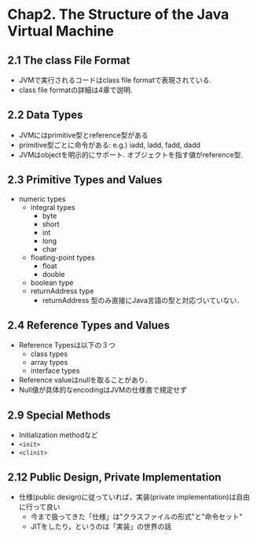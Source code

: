 # Chap2. The Structure of the Java Virtual Machine

## 2.1 The class File Format
* JVMで実行されるコードはclass file formatで表現されている.
* class file formatの詳細は4章で説明.

## 2.2 Data Types
* JVMにはprimitive型とreference型がある
* primitive型ごとに命令がある: e.g.) iadd, ladd, fadd, dadd
* JVMはobjectを明示的にサポート. オブジェクトを指す値がreference型.

## 2.3 Primitive Types and Values
* numeric types
  - integral types
    + byte
    + short
    + int
    + long
    + char
  - floating-point types
    + float
    + double
  - boolean type
  - returnAddress type
    + returnAddress 型のみ直接にJava言語の型と対応づいていない．

## 2.4 Reference Types and Values
* Reference Typesは以下の３つ
  - class types
  - array types
  - interface types
* Reference valueはnullを取ることがあり．
* Null値が具体的なencodingはJVMの仕様書で規定せず

## 2.9 Special Methods
* Initialization methodなど
* `<init>`
* `<clinit>`

## 2.12 Public Design, Private Implementation
* 仕様(public design)に従っていれば，実装(private implementation)は自由に行って良い
  - 今まで扱ってきた「仕様」は"クラスファイルの形式"と"命令セット"
  - JITをしたり，というのは「実装」の世界の話
